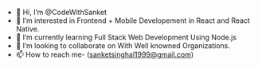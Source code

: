 - 👋 Hi, I’m @CodeWithSanket
- 👀 I’m interested in Frontend + Mobile Developement in React and React Native.
- 🌱 I’m currently learning Full Stack Web Development Using Node.js
- 💞️ I’m looking to collaborate on With Well knowned Organizations. 
- 📫 How to reach me- (sanketsinghal1999@gmail.com)

<!---
CodeWithSanket/CodeWithSanket is a ✨ special ✨ repository because its `README.md` (this file) appears on your GitHub profile.
You can click the Preview link to take a look at your changes.
--->
